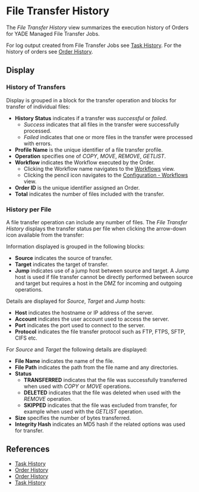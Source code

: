 # File Transfer History

The *File Transfer History* view summarizes the execution history of Orders for YADE Managed File Transfer Jobs.

For log output created from File Transfer Jobs see [Task History](/history-tasks). For the history of orders see [Order History](/history-orders).

## Display

### History of Transfers

Display is grouped in a block for the transfer operation and blocks for transfer of individual files:

- **History Status** indicates if a transfer was *successful* or *failed*.
  - *Success* indicates that all files in the transfer were successfully processed.
  - *Failed* indicates that one or more files in the transfer were processed with errors.
- **Profile Name** is the unique identifier of a file transfer profile.
- **Operation** specifies one of *COPY*, *MOVE*, *REMOVE*, *GETLIST*.
- **Workflow** indicates the Workflow executed by the Order.
  - Clicking the Workflow name navigates to the [Workflows](/workflows) view.
  - Clicking the pencil icon navigates to the [Configuration - Workflows](/configuration-workflows) view.
- **Order ID** is the unique identifier assigned an Order.
- **Total** indicates the number of files included with the transfer.

### History per File

A file transfer operation can include any number of files. The *File Transfer History* displays the transfer status per file when clicking the arrow-down icon available from the transfer:

Information displayed is grouped in the following blocks:

- **Source** indicates the source of transfer.
- **Target** indicates the target of transfer.
- **Jump** indicates use of a jump host between source and target. A *Jump* host is used if file transfer cannot be directly performed between source and target but requires a host in the DMZ for incoming and outgoing operations.

Details are displayed for *Source*, *Target* and *Jump* hosts:

- **Host** indicates the hostname or IP address of the server.
- **Account** indicates the user account used to access the server.
- **Port** indicates the port used to connect to the server.
- **Protocol** indicates the file transfer protocol such as FTP, FTPS, SFTP, CIFS etc.

For *Source* and *Target* the following details are displayed:

- **File Name** indicates the name of the file.
- **File Path** indicates the path from the file name and any directories.
- **Status**
  - **TRANSFERRED** indicates that the file was successfully transferred when used with *COPY* or *MOVE* operations.
  - **DELETED** indicates that the file was deleted when used with the *REMOVE* operation.
  - **SKIPPED** indicates that the file was excluded from transfer, for example when used with the *GETLIST* operation.
- **Size** specifies the number of bytes transferred.
- **Integrity Hash** indicates an MD5 hash if the related options was used for transfer.

## References

- [Task History](/history-tasks)
- [Order History](/history-orders)
- [Order History](https://kb.sos-berlin.com/display/JS7/JS7+-+Order+History)
- [Task History](https://kb.sos-berlin.com/display/JS7/JS7+-+Task+History)
